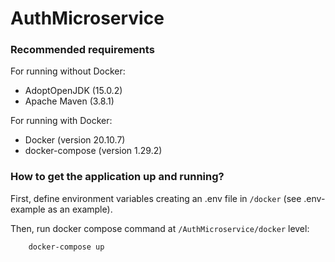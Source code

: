 # AuthMicroservice

### Recommended requirements
For running without Docker:
- AdoptOpenJDK (15.0.2)
- Apache Maven (3.8.1)

For running with Docker:
- Docker (version 20.10.7)
- docker-compose (version 1.29.2)

### How to get the application up and running?
First, define environment variables creating an .env file in `/docker` (see .env-example as an example).

Then, run docker compose command at `/AuthMicroservice/docker` level:

        docker-compose up
